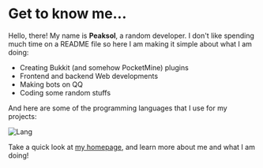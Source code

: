 # Get to know me...
Hello, there! My name is **Peaksol**, a random developer. I don't like spending much time on a README file so here I am making it simple about what I am doing:
- Creating Bukkit (and somehow PocketMine) plugins
- Frontend and backend Web developments
- Making bots on QQ
- Coding some random stuffs

And here are some of the programming languages that I use for my projects:

![Lang](https://github-readme-stats.vercel.app/api/top-langs/?username=TravinDreek&layout=compact&theme=tokyonight)

Take a quick look at [my homepage](https://peaksol.fun/), and learn more about me and what I am doing!
